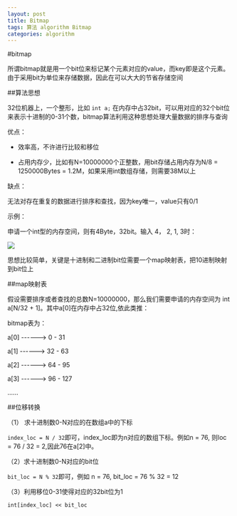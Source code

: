 ```yaml
---
layout: post
title: Bitmap
tags: 算法 algorithm Bitmap
categories: algorithm
---
```


#bitmap

所谓bitmap就是用一个bit位来标记某个元素对应的value，而key即是这个元素。由于采用bit为单位来存储数据，因此在可以大大的节省存储空间

##算法思想

32位机器上，一个整形，比如 `int a;` 在内存中占32bit，可以用对应的32个bit位来表示十进制的0-31个数，bitmap算法利用这种思想处理大量数据的排序与查询

优点：

* 效率高，不许进行比较和移位

* 占用内存少，比如有N=10000000个正整数，用bit存储占用内存为N/8 = 1250000Bytes = 1.2M，如果采用int数组存储，则需要38M以上

缺点：

无法对存在重复的数据进行排序和查找，因为key唯一，value只有0/1

示例：

申请一个int型的内存空间，则有4Byte，32bit。输入 4， 2,  1,  3时：

![](http://image17-c.poco.cn/mypoco/myphoto/20150421/13/56244123201504211331193951319442981_000.jpg?1075x351_130)

思想比较简单，关键是十进制和二进制bit位需要一个map映射表，把10进制映射到bit位上

##map映射表

假设需要排序或者查找的总数N=10000000，那么我们需要申请的内存空间为 int a[N/32 + 1]。其中a[0]在内存中占32位,依此类推：

bitmap表为：

a[0] ------> 0 - 31

a[1] ------> 32 - 63

a[2] ------> 64 - 95

a[3] ------> 96 - 127

......

##位移转换

（1） 求十进制数0-N对应的在数组a中的下标

`index_loc = N / 32`即可，index_loc即为n对应的数组下标。例如n = 76, 则loc = 76 / 32 = 2,因此76在a[2]中。

（2）求十进制数0-N对应的bit位

`bit_loc = N % 32`即可，例如 n = 76, bit_loc = 76 % 32 = 12

（3）利用移位0-31使得对应的32bit位为1

`int[index_loc] << bit_loc`